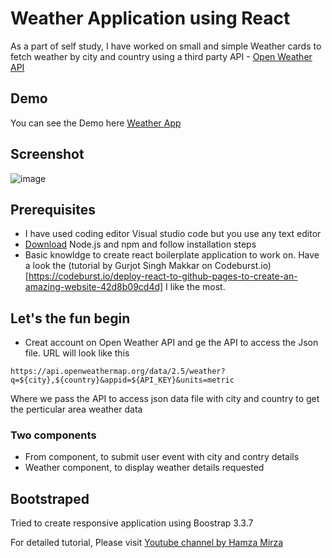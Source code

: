 # Weather Application using React

As a part of self study, I have worked on small and simple Weather cards to fetch weather by city and country using a third party API - [Open Weather API](https://openweathermap.org/api)

## Demo 

You can see the Demo here [Weather App](https://monikapatelit.github.io/weather-app/)


## Screenshot
![image](https://user-images.githubusercontent.com/9668906/53200052-7ef44a00-3685-11e9-9a93-4c8e89cdf845.png)


## Prerequisites
- I have used coding editor Visual studio code but you use any text editor
- [Download](https://nodejs.org/en/) Node.js and npm and follow installation steps
- Basic knowldge to create react boilerplate application to work on. Have a look the (tutorial by Gurjot Singh Makkar on Codeburst.io)[https://codeburst.io/deploy-react-to-github-pages-to-create-an-amazing-website-42d8b09cd4d] I like the most.


## Let's the fun begin

- Creat account on Open Weather API and ge the API to access the Json file. URL will look like this

```
https://api.openweathermap.org/data/2.5/weather?q=${city},${country}&appid=${API_KEY}&units=metric
```
Where we pass the API to access json data file with city and country to get the perticular area weather data

### Two components 

- From component, to submit user event with city and contry details
- Weather component, to display weather details requested 

## Bootstraped

Tried to create responsive application using Boostrap 3.3.7


For detailed tutorial, Please visit [Youtube channel by Hamza Mirza](https://www.youtube.com/watch?v=204C9yNeOYI&t=3s)





